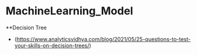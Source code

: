 # MachineLearning_Model

**Decision Tree
- (https://www.analyticsvidhya.com/blog/2021/05/25-questions-to-test-your-skills-on-decision-trees/)
